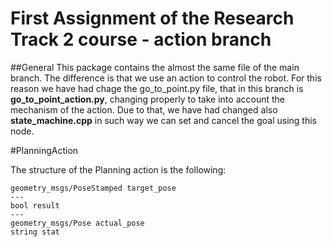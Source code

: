 # First Assignment of the Research Track 2 course - action branch


##General
This package contains the almost the same file of the main branch. The difference is that we use an action to control the robot. For this reason we have had chage the go_to_point.py file, that in this branch is **go_to_point_action.py**, changing properly to take into account the mechanism of the action. Due to that, we have had changed also **state_machine.cpp** in such way we can set and cancel the goal using this node.

#PlanningAction

The structure of the Planning action is the following:
```
geometry_msgs/PoseStamped target_pose
---
bool result
---
geometry_msgs/Pose actual_pose
string stat
```
